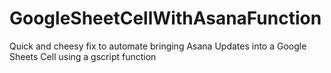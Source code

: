# GoogleSheetCellWithAsanaFunction
Quick and cheesy fix to automate bringing Asana Updates into a Google Sheets Cell using a gscript function
